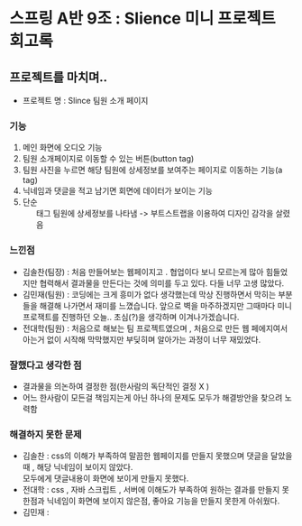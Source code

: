 # 스프링 A반 9조 : Slience 미니 프로젝트 회고록

## 프로젝트를 마치며..
- 프로젝트 명 : Slince 팀원 소개 페이지
### 기능 
1. 메인 화면에 오디오 기능
2. 팀원 소개페이지로 이동할 수 있는 버튼(button tag)
3. 팀원 사진을 누르면 해당 팀원에 상세정보를 보여주는 페이지로 이동하는 기능(a tag)
4. 닉네임과 댓글을 적고 남기면 회면에 데이터가 보이는 기능
5. 단순 <ul>태그 팀원에 상세정보를 나타냄 -> 부트스트랩을 이용하여 디자인 감각을 살렸음

### 느낀점
- 김솔찬(팀장) : 처음 만들어보는 웹페이지고 . 협업이다 보니 모르는게 많아 힘들었지만
  협력해서 결과물을 만든다는 것에 의미를 두고 있다. 다들 너무 고생 많았다.<br>
- 김민재(팀원) : 코딩에는 크게 흥미가 없다 생각했는데 막상 진행하면서 막히는 부분들을 해결해 나가면서
  재미를 느꼈습니다. 앞으로 벽을 마주하겠지만 그때마다 미니 프로잭트를 진행하던 오늘..
  초심(?)을 생각하며 이겨나가겠습니다.<br>
- 전대학(팀원) : 처음으로 해보는 팀 프로젝트였으며 , 처음으로 만든 웹 페에지여서
  아는거 없이 시작해 막막했지만 부딪히며 알아가는 과정이 너무 재밌었다.<br>
### 잘했다고 생각한 점
- 결과물을 의논하여 결정한 점(한사람의 독단적인 결정 X )
- 어느 한사람이 모든걸 책임지는게 아닌 하나의 문제도 모두가 해결방안을 찾으려 노력함
### 해결하지 못한 문제
- 김솔찬 : css의 이해가 부족하여 말끔한 웹페이지를 만들지 못했으며
   댓글을 달았을 때 , 해당 닉네임이 보이지 않았다.<br>
   모두에게 댓글내용이 화면에 보이게 만들지 못했다.
- 전대학 : css , 자바 스크립트 , 서버에 이해도가 부족하여 원하는 결과를 만들지 못한점과
   닉네임이 화면에 보이지 않은점, 좋아요 기능을 만들지 못한게 아쉬웠다.<br>
- 김민재 :<script> function 안에다 for, if 문을 적용시키는데 막혔고
  여러 방법으로 시도는 해봤으나 결국 실패해서 데이터를 일일히 넣는 노가다를 했습니다.<br>
### 원인
- 경험부족
- 코드와 , 태그, 함수의 이해도 부족
### 성장해야할 부분
- 김솔찬 : 서버에 대한 이해와 , 플라스크에서 사용하는 함수에 이해가 필요하다.<br>
- 전대학 : 서버 , 클라이언트 관계에 대한 이해 , 언어에 대한 문법공부가 필요하다.<br>
- 김민재 : 많이 사용하는 함수, 프로그램 이해, 언어등을 더 공부해야겠습니다.<br>

![메인 페이지](https://user-images.githubusercontent.com/115538330/199963549-7e73d815-9a14-4b0f-bdd4-89b34596f071.png)<br>
![팀원 리스트 페이지](https://user-images.githubusercontent.com/115538330/199963695-74d27fed-05e2-4e03-9f10-b1fdc3fd4dc7.png)<br>
![개인 페이지](https://user-images.githubusercontent.com/115538330/199963766-049ecaf8-357b-4c09-9f6f-13bc6d57371f.png)
